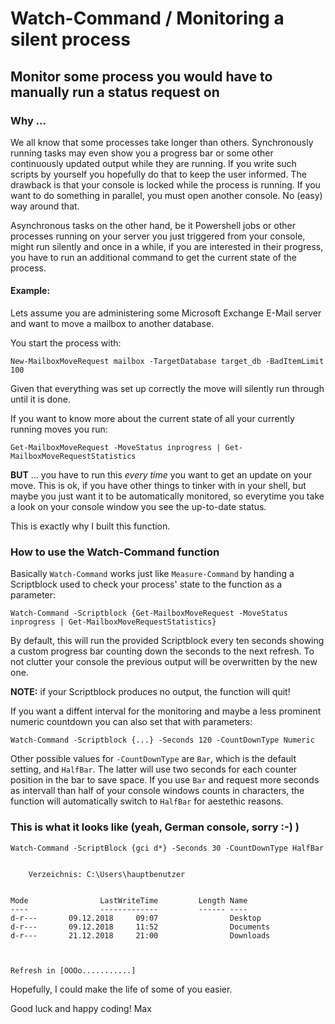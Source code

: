 # Watch-Command / Monitoring a silent process
## Monitor some process you would have to manually run a status request on



### Why ...

We all know that some processes take longer than others. Synchronously running tasks may even show you a progress bar or some other continuously updated output while they are running. If you write such scripts by yourself you hopefully do that to keep the user informed.
The drawback is that your console is locked while the process is running. If you want to do something in parallel, you must open another console. No (easy) way around that.

Asynchronous tasks on the other hand, be it Powershell jobs or other processes running on your server you just triggered from your console, might run silently and once in a while, if you are interested in their progress, you have to run an additional command to get the current state of the process.

#### Example:

Lets assume you are administering some Microsoft Exchange E-Mail server and want to move a mailbox to another database.

You start the process with:

`New-MailboxMoveRequest mailbox -TargetDatabase target_db -BadItemLimit 100`

Given that everything was set up correctly the move will silently run through until it is done.

If you want to know more about the current state of all your currently running moves you run:

`Get-MailboxMoveRequest -MoveStatus inprogress | Get-MailboxMoveRequestStatistics`

**BUT** ... you have to run this *every time* you want to get an update on your move. This is ok, if you have other things to tinker with in your shell, but maybe you just want it to be automatically monitored, so everytime you take a look on your console window you see the up-to-date status.

This is exactly why I built this function.



### How to use the Watch-Command function


Basically `Watch-Command` works just like `Measure-Command` by handing a Scriptblock used to check your process' state to the function as a parameter:

`Watch-Command -Scriptblock {Get-MailboxMoveRequest -MoveStatus inprogress | Get-MailboxMoveRequestStatistics}`

By default, this will run the provided Scriptblock every ten seconds showing a custom progress bar counting down the seconds to the next refresh. To not clutter your console the previous output will be overwritten by the new one.

**NOTE:** if your Scriptblock produces no output, the function will quit!

If you want a diffent interval for the monitoring and maybe a less prominent numeric countdown you can also set that with parameters:

`Watch-Command -Scriptblock {...} -Seconds 120 -CountDownType Numeric`

Other possible values for `-CountDownType` are `Bar`, which is the default setting, and `HalfBar`. The latter will use two seconds for each counter position in the bar to save space. If you use `Bar` and request more seconds as intervall than half of your console windows counts in characters, the function will automatically switch to `HalfBar` for aestethic reasons.


### This is what it looks like (yeah, German console, sorry :-) )

    Watch-Command -ScriptBlock {gci d*} -Seconds 30 -CountDownType HalfBar


        Verzeichnis: C:\Users\hauptbenutzer
    

    Mode                LastWriteTime         Length Name
    ----                -------------         ------ ----
    d-r---       09.12.2018     09:07                Desktop
    d-r---       09.12.2018     11:52                Documents
    d-r---       21.12.2018     21:00                Downloads



    Refresh in [OOOo...........]





Hopefully, I could make the life of some of you easier.

Good luck and happy coding!
Max
